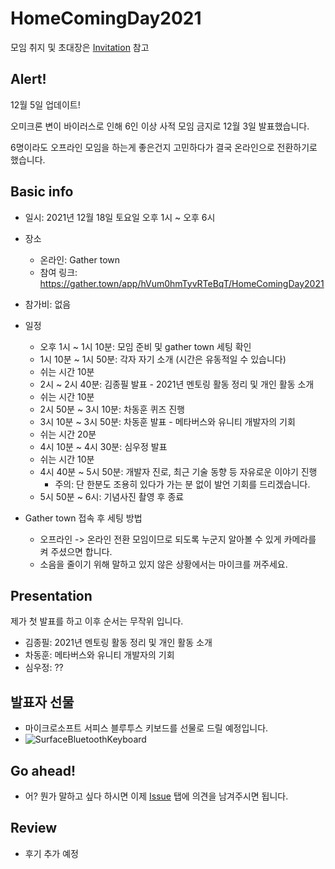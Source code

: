 # HomeComingDay2021

모임 취지 및 초대장은 [Invitation](Invitation.md) 참고

## Alert!

12월 5일 업데이트!

오미크론 변이 바이러스로 인해 6인 이상 사적 모임 금지로 12월 3일 발표했습니다.

6명이라도 오프라인 모임을 하는게 좋은건지 고민하다가 결국 온라인으로 전환하기로 했습니다.

## Basic info

- 일시: 2021년 12월 18일 토요일 오후 1시 ~ 오후 6시
- 장소
  - 온라인: Gather town
  - 참여 링크: https://gather.town/app/hVum0hmTyvRTeBqT/HomeComingDay2021
- 참가비: 없음
- 일정
  - 오후 1시 ~ 1시 10분: 모임 준비 및 gather town 세팅 확인
  - 1시 10분 ~ 1시 50분: 각자 자기 소개 (시간은 유동적일 수 있습니다)
  - 쉬는 시간 10분
  - 2시 ~ 2시 40분: 김종필 발표 - 2021년 멘토링 활동 정리 및 개인 활동 소개
  - 쉬는 시간 10분
  - 2시 50분 ~ 3시 10분: 차동훈 퀴즈 진행
  - 3시 10분 ~ 3시 50분: 차동훈 발표 - 메타버스와 유니티 개발자의 기회
  - 쉬는 시간 20분
  - 4시 10분 ~ 4시 30분: 심우정 발표
  - 쉬는 시간 10분
  - 4시 40분 ~ 5시 50분: 개발자 진로, 최근 기술 동향 등 자유로운 이야기 진행
    - 주의: 단 한분도 조용히 있다가 가는 분 없이 발언 기회를 드리겠습니다.
  - 5시 50분 ~ 6시: 기념사진 촬영 후 종료

- Gather town 접속 후 세팅 방법
  - 오프라인 -> 온라인 전환 모임이므로 되도록 누군지 알아볼 수 있게 카메라를 켜 주셨으면 합니다.
  - 소음을 줄이기 위해 말하고 있지 않은 상황에서는 마이크를 꺼주세요.

## Presentation

제가 첫 발표를 하고 이후 순서는 무작위 입니다.

- 김종필: 2021년 멘토링 활동 정리 및 개인 활동 소개
- 차동훈: 메타버스와 유니티 개발자의 기회
- 심우정: ??

## 발표자 선물

- 마이크로소프트 서피스 블루투스 키보드를 선물로 드릴 예정입니다.
- ![SurfaceBluetoothKeyboard](https://m.media-amazon.com/images/I/61RQFyOveBL._AC_SS450_.jpg)

## Go ahead!

- 어? 뭔가 말하고 싶다 하시면 이제 [Issue](https://github.com/ThinkAboutSoftware/HomeComingDay/issues) 탭에 의견을 남겨주시면 됩니다.

## Review

- 후기 추가 예정